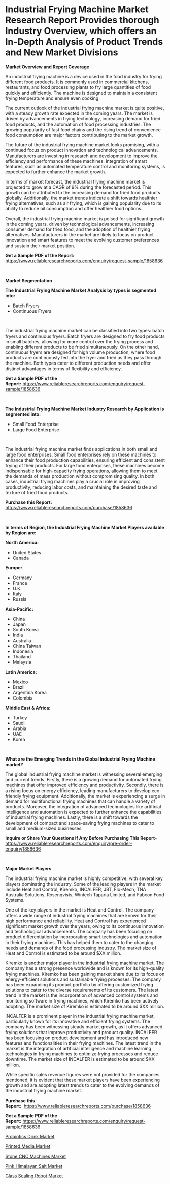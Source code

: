 <p><h1>Industrial Frying Machine Market Research Report Provides thorough Industry Overview, which offers an In-Depth Analysis of Product Trends and New Market Divisions</h1></p><p><strong>Market Overview and Report Coverage</strong></p>
<p><p>An industrial frying machine is a device used in the food industry for frying different food products. It is commonly used in commercial kitchens, restaurants, and food processing plants to fry large quantities of food quickly and efficiently. The machine is designed to maintain a consistent frying temperature and ensure even cooking.</p><p>The current outlook of the industrial frying machine market is quite positive, with a steady growth rate expected in the coming years. The market is driven by advancements in frying technology, increasing demand for fried food products, and the automation of food processing industries. The growing popularity of fast food chains and the rising trend of convenience food consumption are major factors contributing to the market growth.</p><p>The future of the industrial frying machine market looks promising, with a continued focus on product innovation and technological advancements. Manufacturers are investing in research and development to improve the efficiency and performance of these machines. Integration of smart features, such as automated temperature control and monitoring systems, is expected to further enhance the market growth.</p><p>In terms of market forecast, the industrial frying machine market is projected to grow at a CAGR of 9% during the forecasted period. This growth can be attributed to the increasing demand for fried food products globally. Additionally, the market trends indicate a shift towards healthier frying alternatives, such as air frying, which is gaining popularity due to its ability to reduce oil consumption and offer healthier food options.</p><p>Overall, the industrial frying machine market is poised for significant growth in the coming years, driven by technological advancements, increasing consumer demand for fried food, and the adoption of healthier frying alternatives. Manufacturers in the market are likely to focus on product innovation and smart features to meet the evolving customer preferences and sustain their market position.</p></p>
<p><strong>Get a Sample PDF of the Report:</strong> <a href="https://www.reliableresearchreports.com/enquiry/request-sample/1858636">https://www.reliableresearchreports.com/enquiry/request-sample/1858636</a></p>
<p>&nbsp;</p>
<p><strong>Market Segmentation</strong></p>
<p><strong>The Industrial Frying Machine Market Analysis by types is segmented into:</strong></p>
<p><ul><li>Batch Fryers</li><li>Continuous Fryers</li></ul></p>
<p>&nbsp;</p>
<p><p>The industrial frying machine market can be classified into two types: batch fryers and continuous fryers. Batch fryers are designed to fry food products in small batches, allowing for more control over the frying process and enabling different products to be fried simultaneously. On the other hand, continuous fryers are designed for high volume production, where food products are continuously fed into the fryer and fried as they pass through the machine. Both types cater to different production needs and offer distinct advantages in terms of flexibility and efficiency.</p></p>
<p><strong>Get a Sample PDF of the Report:</strong>&nbsp;<a href="https://www.reliableresearchreports.com/enquiry/request-sample/1858636">https://www.reliableresearchreports.com/enquiry/request-sample/1858636</a></p>
<p>&nbsp;</p>
<p><strong>The Industrial Frying Machine Market Industry Research by Application is segmented into:</strong></p>
<p><ul><li>Small Food Enterprise</li><li>Large Food Enterprise</li></ul></p>
<p>&nbsp;</p>
<p><p>The industrial frying machine market finds applications in both small and large food enterprises. Small food enterprises rely on these machines to enhance their food production capabilities, ensuring efficient and consistent frying of their products. For large food enterprises, these machines become indispensable for high-capacity frying operations, allowing them to meet the demands of mass production without compromising quality. In both cases, industrial frying machines play a crucial role in improving productivity, reducing labor costs, and maintaining the desired taste and texture of fried food products.</p></p>
<p><strong>Purchase this Report:</strong>&nbsp; <a href="https://www.reliableresearchreports.com/purchase/1858636">https://www.reliableresearchreports.com/purchase/1858636</a></p>
<p>&nbsp;</p>
<p><strong>In terms of Region, the Industrial Frying Machine Market Players available by Region are:</strong></p>
<p>
    <p> <strong> North America: </strong>
        <ul>
            <li>United States</li>
            <li>Canada</li>
        </ul>
        </p> 
    <p> <strong> Europe: </strong>
        <ul>
            <li>Germany</li>
            <li>France</li>
            <li>U.K.</li>
            <li>Italy</li>
            <li>Russia</li>
        </ul>
        </p> 
    <p> <strong> Asia-Pacific: </strong>
        <ul>
            <li>China</li>
            <li>Japan</li>
            <li>South Korea</li>
            <li>India</li>
            <li>Australia</li>
            <li>China Taiwan</li>
            <li>Indonesia</li>
            <li>Thailand</li>
            <li>Malaysia</li>
        </ul>
        </p> 
    <p> <strong> Latin America: </strong>
        <ul>
            <li>Mexico</li>
            <li>Brazil</li>
            <li>Argentina Korea</li>
            <li>Colombia</li>
        </ul>
        </p> 
    <p> <strong> Middle East & Africa: </strong>
        <ul>
            <li>Turkey</li>
            <li>Saudi</li>
            <li>Arabia</li>
            <li>UAE</li>
            <li>Korea</li>
        </ul>
    </p>
    </p>
<p>&nbsp;</p>
<p><strong>What are the Emerging Trends in the Global Industrial Frying Machine market?</strong></p>
<p><p>The global industrial frying machine market is witnessing several emerging and current trends. Firstly, there is a growing demand for automated frying machines that offer improved efficiency and productivity. Secondly, there is a rising focus on energy efficiency, leading manufacturers to develop eco-friendly frying equipment. Additionally, the market is experiencing a surge in demand for multifunctional frying machines that can handle a variety of products. Moreover, the integration of advanced technologies like artificial intelligence and automation is expected to further enhance the capabilities of industrial frying machines. Lastly, there is a shift towards the development of compact and space-saving frying machines to cater to small and medium-sized businesses.</p></p>
<p><strong>Inquire or Share Your Questions If Any Before Purchasing This Report</strong>- <a href="https://www.reliableresearchreports.com/enquiry/pre-order-enquiry/1858636">https://www.reliableresearchreports.com/enquiry/pre-order-enquiry/1858636</a></p>
<p>&nbsp;</p>
<p><strong>Major Market Players</strong></p>
<p><p>The industrial frying machine market is highly competitive, with several key players dominating the industry. Some of the leading players in the market include Heat and Control, Kiremko, INCALFER, JBT, Flo-Mech, TNA Australia Solutions, Rosenqvists, Wintech Taparia Limited, and Fabcon Food Systems. </p><p>One of the key players in the market is Heat and Control. The company offers a wide range of industrial frying machines that are known for their high performance and reliability. Heat and Control has experienced significant market growth over the years, owing to its continuous innovation and technological advancements. The company has been focusing on product differentiation by incorporating smart technologies and automation in their frying machines. This has helped them to cater to the changing needs and demands of the food processing industry. The market size of Heat and Control is estimated to be around $XX million.</p><p>Kiremko is another major player in the industrial frying machine market. The company has a strong presence worldwide and is known for its high-quality frying machines. Kiremko has been gaining market share due to its focus on energy-efficient solutions and sustainable frying processes. The company has been expanding its product portfolio by offering customized frying solutions to cater to the diverse requirements of its customers. The latest trend in the market is the incorporation of advanced control systems and monitoring software in frying machines, which Kiremko has been actively adopting. The market size of Kiremko is estimated to be around $XX million.</p><p>INCALFER is a prominent player in the industrial frying machine market, particularly known for its innovative and efficient frying systems. The company has been witnessing steady market growth, as it offers advanced frying solutions that improve productivity and product quality. INCALFER has been focusing on product development and has introduced new features and functionalities in their frying machines. The latest trend in the market is the integration of artificial intelligence and machine learning technologies in frying machines to optimize frying processes and reduce downtime. The market size of INCALFER is estimated to be around $XX million.</p><p>While specific sales revenue figures were not provided for the companies mentioned, it is evident that these market players have been experiencing growth and are adopting latest trends to cater to the evolving demands of the industrial frying machine market.</p></p>
<p><strong>Purchase this Report:</strong>&nbsp;&nbsp;<a href="https://www.reliableresearchreports.com/purchase/1858636">https://www.reliableresearchreports.com/purchase/1858636</a></p>
<p></p>
<p><strong>Get a Sample PDF of the Report:</strong>&nbsp;<a href="https://www.reliableresearchreports.com/enquiry/request-sample/1858636">https://www.reliableresearchreports.com/enquiry/request-sample/1858636</a></p>
<p><p><a href="https://medium.com/@rosethompson73/probiotics-drink-market-analysis-its-cagr-market-segmentation-and-global-industry-overview-d9757794a234">Probiotics Drink Market</a></p><p><a href="https://medium.com/@rosethompson73/printed-media-market-insight-market-trends-growth-forecasted-from-2023-to-2030-d5bed2b4aaeb">Printed Media Market</a></p><p><a href="https://github.com/prosalinda88/Market-Research-Report-List-2/blob/main/stone-cnc-machines-market.md">Stone CNC Machines Market</a></p><p><a href="https://medium.com/@rosethompson73/decoding-pink-himalayan-salt-market-metrics-market-share-trends-and-growth-patterns-2fc7f1035d98">Pink Himalayan Salt Market</a></p><p><a href="https://github.com/amae102299/Market-Research-Report-List-2/blob/main/glass-sealing-robot-market.md">Glass Sealing Robot Market</a></p></p>
